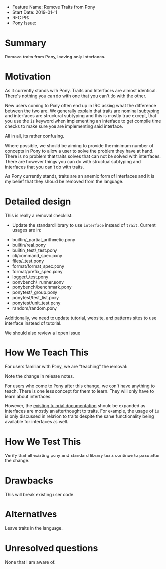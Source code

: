 - Feature Name: Remove Traits from Pony
- Start Date: 2019-01-11
- RFC PR: 
- Pony Issue: 

# Summary

Remove traits from Pony, leaving only interfaces.

# Motivation

As it currently stands with Pony. Traits and Interfaces are almost identical.  There's nothing you can do with one that you can't do with the other.

New users coming to Pony often end up in IRC asking what the difference between the two are. We generally explain that traits are nominal subtyping and interfaces are structural subtyping and this is mostly true except, that you use the `is` keyword when implementing an interface to get compile time checks to make sure you are implementing said interface.

All in all, its rather confusing. 

Where possible, we should be aiming to provide the minimum number of concepts in Pony to allow a user to solve the problem they have at hand. There is no problem that traits solves that can not be solved with interfaces. There are however things you can do with structual subtyping and interfaces that you can't do with traits.

As Pony currently stands, traits are an anemic form of interfaces and it is my belief that they should be removed from the language.

# Detailed design

This is really a removal checklist:

- Update the standard library to use `interface` instead of `trait`. Current usages are in:

* builtin/_partial_arithmetic.pony
* builtin/real.pony
* builtin_test/_test.pony
* cli/command_spec.pony
* files/_test.pony
* format/format_spec.pony
* format/prefix_spec.pony
* logger/_test.pony
* ponybench/_runner.pony
* ponybench/benchmark.pony
* ponytest/_group.pony
* ponytest/test_list.pony
* ponytest/unit_test.pony
* random/random.pony

Additionally, we need to update tutorial, website, and patterns sites to use interface instead of tutorial.

We should also review all open issue

# How We Teach This

For users familiar with Pony, we are "teaching" the removal:

Note the change in release notes.

For users who come to Pony after this change, we don't have anything to teach. There is one less concept for them to learn. They will only have to learn about interfaces.

However, the [existing tutorial documentation](https://tutorial.ponylang.io/types/traits-and-interfaces.html) should be expanded as interfaces are mostly an afterthought to traits. For example, the usage of `is` is only discussed in relation to traits despite the same functionality being available for interfaces as well.

# How We Test This

Verify that all existing pony and standard library tests continue to pass after the change.

# Drawbacks

This will break existing user code.

# Alternatives

Leave traits in the language.

# Unresolved questions

None that I am aware of.